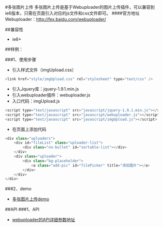 ﻿#多张图片上传
    多张图片上传是基于Webuploader的图片上传插件，可以兼容到ie6版本，只需在页面引入对应的js文件和css文件即可。
####官方地址
Webuploader：http://fex.baidu.com/webuploader/

##兼容性

* ie6+

##样例：

###1、使用步骤
* 引入样式文件（imgUpload.css）

```javascript
<link href="style/imgUpload.css" rel="stylesheet" type="text/css" />
```
* 引入Jquery库：jquery-1.9.1.min.js
* 引入webuploader插件：webuploader.js
* 入口代码：imgUpload.js

```javascript
<script type="text/javascript" src="javascript/jquery-1.9.1.min.js"></script>
<script type="text/javascript" src="javascript/webuploader.js"></script>
<script type="text/javascript" src="javascript/imgUpload.js"></script>
```

* 在页面上添加代码

```javascript
<div class="uploaders">
    <div id="fileList" class="uploader-list">
        <div class="no-bullet" id="sortable-list"></div>
    </div>
    <div class="uploader">
        <div class="bg-placeholder">
            <a class="add-pic" id="filePicker" title="添加图片"></a>
        </div>
    </div>
</div> 
```
###2、demo
* [多张图片上传demo](http://192.168.14.97:8080/acc/plugin/imgUpload-ie6)

##API
###1、API
* [webuploader的API详细参数地址](http://fex.baidu.com/webuploader/doc/index.html)








